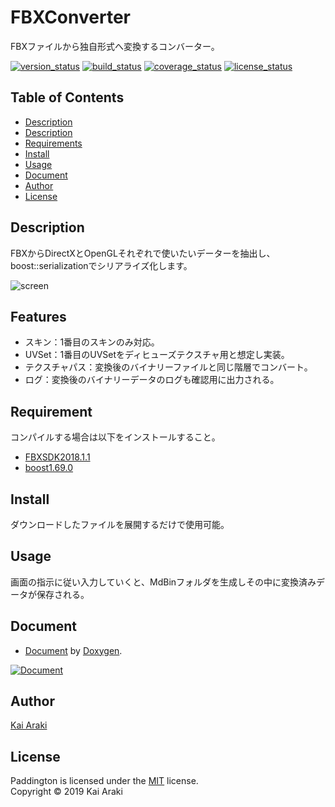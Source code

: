 FBXConverter
====================

FBXファイルから独自形式へ変換するコンバーター。

[![version_status][url_shields_version]](#)
[![build_status][url_shields_build]](#)
[![coverage_status][url_shields_coverage]](#)
[![license_status][url_shields_license]](#)

Table of Contents
--------------------
* [Description](#Description)
* [Description](#Description)
* [Requirements](#Requirement)
* [Install](#Install)
* [Usage](#Usage)
* [Document](#Document)
* [Author](#Author)
* [License](#License)

Description
--------------------
FBXからDirectXとOpenGLそれぞれで使いたいデーターを抽出し、boost::serializationでシリアライズ化します。

![screen][url_screen_image]

Features
--------------------
* スキン：1番目のスキンのみ対応。
* UVSet：1番目のUVSetをディヒューズテクスチャ用と想定し実装。
* テクスチャパス：変換後のバイナリーファイルと同じ階層でコンバート。
* ログ：変換後のバイナリーデータのログも確認用に出力される。

Requirement
--------------------
コンパイルする場合は以下をインストールすること。
* [FBXSDK2018.1.1][url_fbx_sdk]
* [boost1.69.0][url_boost]

Install
--------------------
ダウンロードしたファイルを展開するだけで使用可能。

Usage
--------------------
画面の指示に従い入力していくと、MdBinフォルダを生成しその中に変換済みデータが保存される。

Document
--------------------
* [Document][url_document] by [Doxygen][url_doxygen].

[![Document][url_document_image]][url_document]

Author
--------------------
[Kai Araki][url_author]

License
--------------------
Paddington is licensed under the [MIT][url_mit] license.  
Copyright &copy; 2019 Kai Araki


[url_shields_version]: https://img.shields.io/badge/version-v1.1-blue.svg
[url_shields_build]: https://img.shields.io/badge/build-passing-brightgreen.svg
[url_shields_coverage]: https://img.shields.io/badge/coverage-100%25-brightgreen.svg
[url_shields_license]: https://img.shields.io/badge/license-MIT-blue.svg
[url_screen_image]: https://coron4444.github.io/FbxConverter/resource/image.png
[url_fbx_sdk]: https://www.autodesk.com/developer-network/platform-technologies/fbx-sdk-archives
[url_boost]: https://www.boost.org/users/history/version_1_69_0.html
[url_document]: https://coron4444.github.io/FbxConverter/Document/html/index.html
[url_doxygen]: http://www.doxygen.jp/
[url_document_image]:https://coron4444.github.io/FbxConverter/resource/document.png
[url_author]: https://github.com/Coron4444
[url_mit]: https://opensource.org/licenses/mit-license.php
